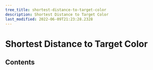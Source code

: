 ```yaml
---
tree_title: shortest-distance-to-target-color
description: Shortest Distance to Target Color
last_modified: 2022-06-09T21:23:28.2328
---
```


# Shortest Distance to Target Color

## Contents
